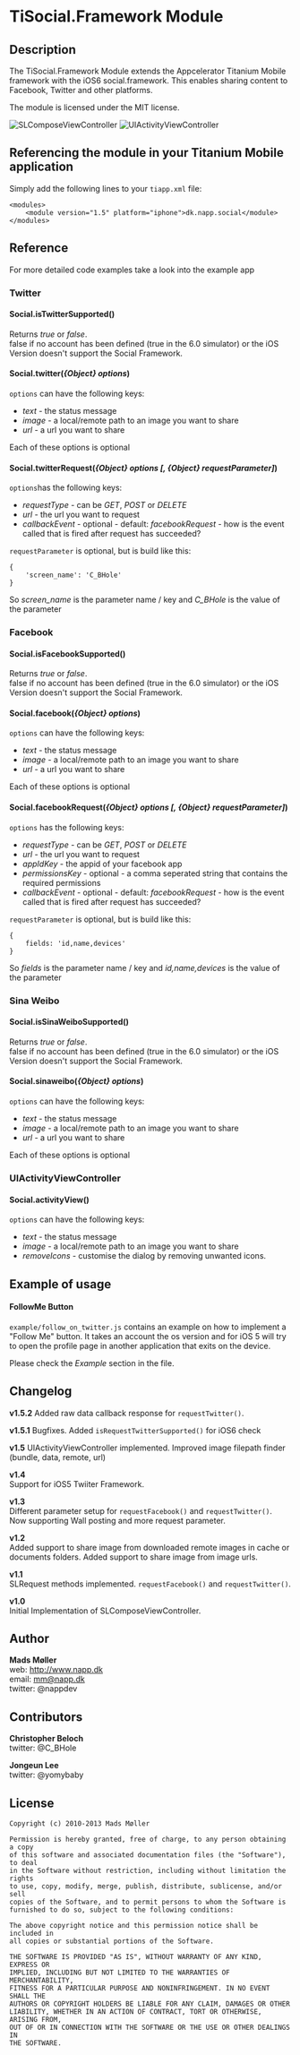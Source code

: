 # TiSocial.Framework Module

## Description

The TiSocial.Framework Module extends the Appcelerator Titanium Mobile framework with the iOS6 social.framework. This enables sharing content to Facebook, Twitter and other platforms.

The module is licensed under the MIT license.


![SLComposeViewController](http://s7.postimage.org/tjrcwqtdn/SLCompose_View_Controller.png)
![UIActivityViewController](http://s14.postimage.org/y85v7ev1t/UIActivity_View_Controller.png)



## Referencing the module in your Titanium Mobile application ##

Simply add the following lines to your `tiapp.xml` file:
    
    <modules>
        <module version="1.5" platform="iphone">dk.napp.social</module> 
    </modules>


## Reference

For more detailed code examples take a look into the example app

### Twitter

#### Social.isTwitterSupported()
Returns *true* or *false*.  
false if no account has been defined (true in the 6.0 simulator) or the iOS Version doesn't support the Social Framework.

#### Social.twitter(*{Object} options*)
`options` can have the following keys:

* *text* - the status message
* *image* - a local/remote path to an image you want to share
* *url* - a url you want to share

Each of these options is optional

#### Social.twitterRequest(*{Object} options [, {Object} requestParameter]*)
`options`has the following keys:

* *requestType* - can be *GET*, *POST* or *DELETE*
* *url* - the url you want to request
* *callbackEvent* - optional - default: *facebookRequest* - how is the event called that is fired after request has succeeded?

`requestParameter` is optional, but is build like this:

	{
		'screen_name': 'C_BHole'
	}

So *screen_name* is the parameter name / key and *C_BHole* is the value of the parameter

### Facebook

#### Social.isFacebookSupported()
Returns *true* or *false*.  
false if no account has been defined (true in the 6.0 simulator) or the iOS Version doesn't support the Social Framework.

#### Social.facebook(*{Object} options*)
`options` can have the following keys:

* *text* - the status message
* *image* - a local/remote path to an image you want to share
* *url* - a url you want to share

Each of these options is optional

#### Social.facebookRequest(*{Object} options [, {Object} requestParameter]*)
`options` has the following keys:

* *requestType* - can be *GET*, *POST* or *DELETE*
* *url* - the url you want to request
* *appIdKey* - the appid of your facebook app
* *permissionsKey* - optional - a comma seperated string that contains the required permissions
* *callbackEvent* - optional - default: *facebookRequest* - how is the event called that is fired after request has succeeded?

`requestParameter` is optional, but is build like this:

	{
		fields: 'id,name,devices'
	}

So *fields* is the parameter name / key and *id,name,devices* is the value of the parameter

### Sina Weibo

#### Social.isSinaWeiboSupported()
Returns *true* or *false*.  
false if no account has been defined (true in the 6.0 simulator) or the iOS Version doesn't support the Social Framework.

#### Social.sinaweibo(*{Object} options*)
`options` can have the following keys:

* *text* - the status message
* *image* - a local/remote path to an image you want to share
* *url* - a url you want to share

Each of these options is optional


### UIActivityViewController

#### Social.activityView()
`options` can have the following keys:

* *text* - the status message
* *image* - a local/remote path to an image you want to share
* *removeIcons* - customise the dialog by removing unwanted icons.


## Example of usage

#### FollowMe Button
`example/follow_on_twitter.js` contains an example on how to implement a "Follow Me" button.
It takes an account the os version and for iOS 5 will try to open the profile page in another application that exits on the device.

Please check the *Example* section in the file.



## Changelog

**v1.5.2**
Added raw data callback response for `requestTwitter()`.  

**v1.5.1**
Bugfixes.
Added `isRequestTwitterSupported()` for iOS6 check

**v1.5**
UIActivityViewController implemented.
Improved image filepath finder (bundle, data, remote, url)

**v1.4**  
Support for iOS5 Twiiter Framework.

**v1.3**  
Different parameter setup for `requestFacebook()` and `requestTwitter()`.  
Now supporting Wall posting and more request parameter.

**v1.2**  
Added support to share image from downloaded remote images in cache or documents folders.
Added support to share image from image urls. 

**v1.1**  
SLRequest methods implemented. `requestFacebook()` and `requestTwitter()`. 

**v1.0**  
Initial Implementation of SLComposeViewController. 


## Author

**Mads Møller**  
web: http://www.napp.dk  
email: mm@napp.dk  
twitter: @nappdev  

## Contributors

**Christopher Beloch**  
twitter: @C_BHole

**Jongeun Lee**  
twitter: @yomybaby

## License

    Copyright (c) 2010-2013 Mads Møller

    Permission is hereby granted, free of charge, to any person obtaining a copy
    of this software and associated documentation files (the "Software"), to deal
    in the Software without restriction, including without limitation the rights
    to use, copy, modify, merge, publish, distribute, sublicense, and/or sell
    copies of the Software, and to permit persons to whom the Software is
    furnished to do so, subject to the following conditions:

    The above copyright notice and this permission notice shall be included in
    all copies or substantial portions of the Software.

    THE SOFTWARE IS PROVIDED "AS IS", WITHOUT WARRANTY OF ANY KIND, EXPRESS OR
    IMPLIED, INCLUDING BUT NOT LIMITED TO THE WARRANTIES OF MERCHANTABILITY,
    FITNESS FOR A PARTICULAR PURPOSE AND NONINFRINGEMENT. IN NO EVENT SHALL THE
    AUTHORS OR COPYRIGHT HOLDERS BE LIABLE FOR ANY CLAIM, DAMAGES OR OTHER
    LIABILITY, WHETHER IN AN ACTION OF CONTRACT, TORT OR OTHERWISE, ARISING FROM,
    OUT OF OR IN CONNECTION WITH THE SOFTWARE OR THE USE OR OTHER DEALINGS IN
    THE SOFTWARE.